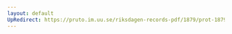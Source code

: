 ```yaml
---
layout: default
UpRedirect: https://pruto.im.uu.se/riksdagen-records-pdf/1879/prot-1879--fk--028.pdf
---
```

